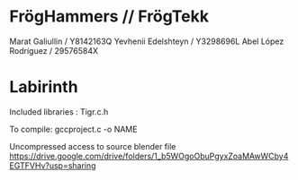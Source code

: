 # FrögHammers // FrögTekk

Marat Galiullin / Y8142163Q 
Yevhenii Edelshteyn / Y3298696L
Abel López Rodríguez / 29576584X

# Labirinth

Included libraries : Tigr.c.h

To compile: gccproject.c -o NAME 

Uncompressed access to source blender file
https://drive.google.com/drive/folders/1_b5WOgoObuPgyxZoaMAwWCby4EGTFVHv?usp=sharing 
